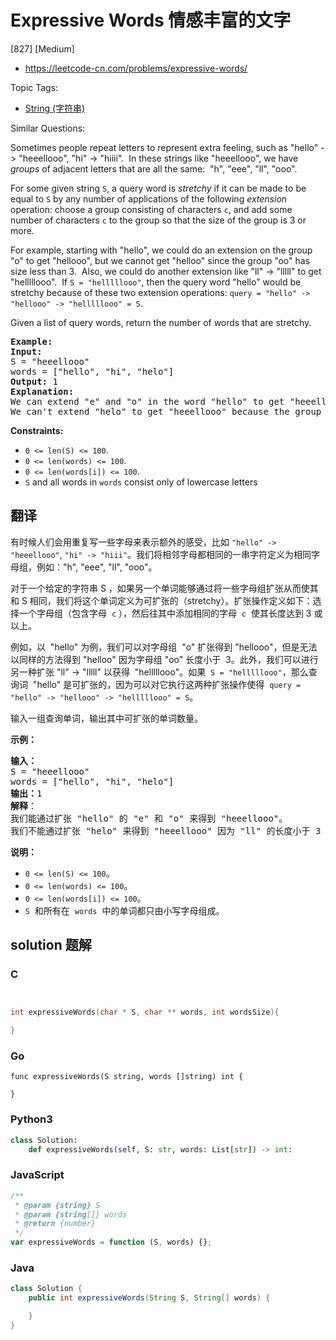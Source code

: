 # Expressive Words 情感丰富的文字

[827] [Medium]

- https://leetcode-cn.com/problems/expressive-words/

Topic Tags:

- [String (字符串)](https://leetcode-cn.com/tag/string/)

Similar Questions:

Sometimes people repeat letters to represent extra feeling, such as "hello" -> "heeellooo", "hi" -> "hiiii".  In these strings like "heeellooo", we have _groups_ of adjacent letters that are all the same:  "h", "eee", "ll", "ooo".

For some given string `S`, a query word is _stretchy_ if it can be made to be equal to `S` by any number of applications of the following _extension_ operation: choose a group consisting of characters `c`, and add some number of characters `c` to the group so that the size of the group is 3 or more.

For example, starting with "hello", we could do an extension on the group "o" to get "hellooo", but we cannot get "helloo" since the group "oo" has size less than 3.  Also, we could do another extension like "ll" -> "lllll" to get "helllllooo".  If `S = "helllllooo"`, then the query word "hello" would be stretchy because of these two extension operations: `query = "hello" -> "hellooo" -> "helllllooo" = S`.

Given a list of query words, return the number of words that are stretchy.

<pre><strong>Example:</strong>
<strong>Input:</strong> 
S = "heeellooo"
words = ["hello", "hi", "helo"]
<strong>Output:</strong> 1
<strong>Explanation:</strong> 
We can extend "e" and "o" in the word "hello" to get "heeellooo".
We can't extend "helo" to get "heeellooo" because the group "ll" is not size 3 or more.
</pre>

**Constraints:**

- `0 <= len(S) <= 100`.
- `0 <= len(words) <= 100`.
- `0 <= len(words[i]) <= 100`.
- `S` and all words in `words` consist only of lowercase letters

## 翻译

有时候人们会用重复写一些字母来表示额外的感受，比如 `"hello" -> "heeellooo"`, `"hi" -> "hiii"`。我们将相邻字母都相同的一串字符定义为相同字母组，例如："h", "eee", "ll", "ooo"。

对于一个给定的字符串 S ，如果另一个单词能够通过将一些字母组扩张从而使其和 S 相同，我们将这个单词定义为可扩张的（stretchy）。扩张操作定义如下：选择一个字母组（包含字母  `c` ），然后往其中添加相同的字母  `c`  使其长度达到 3 或以上。

例如，以  "hello" 为例，我们可以对字母组  "o" 扩张得到 "hellooo"，但是无法以同样的方法得到 "helloo" 因为字母组 "oo" 长度小于  3。此外，我们可以进行另一种扩张 "ll" -> "lllll" 以获得  "helllllooo"。如果  `S = "helllllooo"`，那么查询词  "hello" 是可扩张的，因为可以对它执行这两种扩张操作使得  `query = "hello" -> "hellooo" -> "helllllooo" = S`。

输入一组查询单词，输出其中可扩张的单词数量。

**示例：**

<pre><strong>输入：</strong> 
S = "heeellooo"
words = ["hello", "hi", "helo"]
<strong>输出：</strong>1
<strong>解释</strong>：
我们能通过扩张 "hello" 的 "e" 和 "o" 来得到 "heeellooo"。
我们不能通过扩张 "helo" 来得到 "heeellooo" 因为 "ll" 的长度小于 3 。
</pre>

**说明：**

- `0 <= len(S) <= 100`。
- `0 <= len(words) <= 100`。
- `0 <= len(words[i]) <= 100`。
- `S`  和所有在  `words`  中的单词都只由小写字母组成。

## solution 题解

### C

```c


int expressiveWords(char * S, char ** words, int wordsSize){

}
```

### Go

```golang
func expressiveWords(S string, words []string) int {

}
```

### Python3

```python
class Solution:
    def expressiveWords(self, S: str, words: List[str]) -> int:
```

### JavaScript

```javascript
/**
 * @param {string} S
 * @param {string[]} words
 * @return {number}
 */
var expressiveWords = function (S, words) {};
```

### Java

```java
class Solution {
    public int expressiveWords(String S, String[] words) {

    }
}
```
